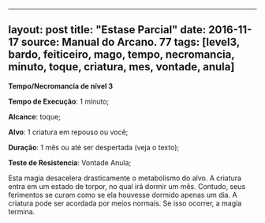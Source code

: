  ---
layout: post
title:  "Estase Parcial"
date:   2016-11-17
source: Manual do Arcano. 77
tags: [level3, bardo, feiticeiro, mago, tempo, necromancia, minuto, toque, criatura, mes, vontade, anula]
---

**Tempo/Necromancia de nível 3**

**Tempo de Execução**: 1 minuto;

**Alcance**: toque;

**Alvo**: 1 criatura em repouso ou você;

**Duração**: 1 mês ou até ser despertada (veja o texto);

**Teste de Resistencia**: Vontade Anula;

Esta magia desacelera drasticamente 
o metabolismo do alvo. A criatura entra 
em um estado de torpor, no qual irá dormir um mês. Contudo, seus ferimentos 
se curam como se ela houvesse dormido 
apenas um dia. A criatura pode ser acordada por meios normais. Se isso ocorrer, 
a magia termina.